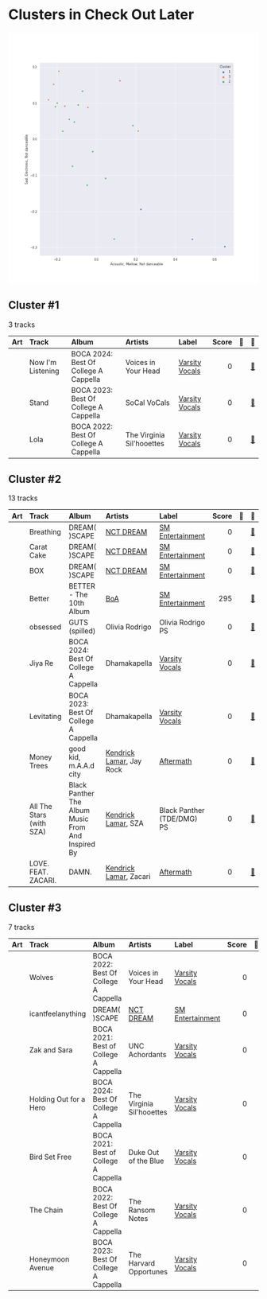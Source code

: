 # Clusters in Check Out Later

![Comparison of Cluster](../../../images/playlists/check_out_later/clusters/clusters_scatter.png)

## Cluster #1

3 tracks

| Art | Track | Album | Artists | Label | Score | 💚 | 🔗 |
|:---|:---|:---|:---|:---|---:|:---|:---|
| <img src="https://i.scdn.co/image/ab67616d0000b273c4addfbacd0314054cf87bc9" alt="" width="50" /> | Now I'm Listening | BOCA 2024: Best Of College A Cappella | Voices in Your Head | [Varsity Vocals](../../../../labels/varsity_vocals) | 0 | | [🔗](https://open.spotify.com/track/73nSYH07ODOo3lithgJIj0) |
| <img src="https://i.scdn.co/image/ab67616d0000b2739d260564eafe7ae16b22797a" alt="" width="50" /> | Stand | BOCA 2023: Best Of College A Cappella | SoCal VoCals | [Varsity Vocals](../../../../labels/varsity_vocals) | 0 | | [🔗](https://open.spotify.com/track/4dXYbR5E6WBXqheezAaZFP) |
| <img src="https://i.scdn.co/image/ab67616d0000b273edc2e69064e470718ef065b7" alt="" width="50" /> | Lola | BOCA 2022: Best Of College A Cappella | The Virginia Sil'hooettes | [Varsity Vocals](../../../../labels/varsity_vocals) | 0 | | [🔗](https://open.spotify.com/track/37K3gnuxdRJUpWO2bvtaDX) |
## Cluster #2

13 tracks

| Art | Track | Album | Artists | Label | Score | 💚 | 🔗 |
|:---|:---|:---|:---|:---|---:|:---|:---|
| <img src="https://i.scdn.co/image/ab67616d0000b273d005a1842f60a0242ee43be7" alt="" width="50" /> | Breathing | DREAM( )SCAPE | [NCT DREAM](../../../../artists/nct_dream/overview.md) | [SM Entertainment](../../../../labels/sm_entertainment) | 0 | | [🔗](https://open.spotify.com/track/0PXc6KmjeUEc39MOTmjEMq) |
| <img src="https://i.scdn.co/image/ab67616d0000b273d005a1842f60a0242ee43be7" alt="" width="50" /> | Carat Cake | DREAM( )SCAPE | [NCT DREAM](../../../../artists/nct_dream/overview.md) | [SM Entertainment](../../../../labels/sm_entertainment) | 0 | | [🔗](https://open.spotify.com/track/1rmfuohSVfLQF3nPiSd1ja) |
| <img src="https://i.scdn.co/image/ab67616d0000b273d005a1842f60a0242ee43be7" alt="" width="50" /> | BOX | DREAM( )SCAPE | [NCT DREAM](../../../../artists/nct_dream/overview.md) | [SM Entertainment](../../../../labels/sm_entertainment) | 0 | | [🔗](https://open.spotify.com/track/4I95uQMtIwg7779WEDy8Mc) |
| <img src="https://i.scdn.co/image/ab67616d0000b273beb813f48fd0a37fe0969024" alt="" width="50" /> | Better | BETTER - The 10th Album | [BoA](../../../../artists/boa/overview.md) | [SM Entertainment](../../../../labels/sm_entertainment) | 295 | | [🔗](https://open.spotify.com/track/2k44rKotfi2k55hwwiCImN) |
| <img src="https://i.scdn.co/image/ab67616d0000b2734063d624ebf8ff67bc3701ee" alt="" width="50" /> | obsessed | GUTS (spilled) | Olivia Rodrigo | Olivia Rodrigo PS | 0 | | [🔗](https://open.spotify.com/track/6tNgRQ0K2NYZ0Rb9l9DzL8) |
| <img src="https://i.scdn.co/image/ab67616d0000b273c4addfbacd0314054cf87bc9" alt="" width="50" /> | Jiya Re | BOCA 2024: Best Of College A Cappella | Dhamakapella | [Varsity Vocals](../../../../labels/varsity_vocals) | 0 | | [🔗](https://open.spotify.com/track/2Tq0Upo4OOrzBK1J0bmLkK) |
| <img src="https://i.scdn.co/image/ab67616d0000b2739d260564eafe7ae16b22797a" alt="" width="50" /> | Levitating | BOCA 2023: Best Of College A Cappella | Dhamakapella | [Varsity Vocals](../../../../labels/varsity_vocals) | 0 | | [🔗](https://open.spotify.com/track/57kC5ye6TU9t8AiHmo7e7h) |
| <img src="https://i.scdn.co/image/ab67616d0000b273d28d2ebdedb220e479743797" alt="" width="50" /> | Money Trees | good kid, m.A.A.d city | [Kendrick Lamar](../../../../artists/kendrick_lamar/overview.md), Jay Rock | [Aftermath](../../../../labels/aftermath) | 0 | | [🔗](https://open.spotify.com/track/2HbKqm4o0w5wEeEFXm2sD4) |
| <img src="https://i.scdn.co/image/ab67616d0000b273c027ad28821777b00dcaa888" alt="" width="50" /> | All The Stars (with SZA) | Black Panther The Album Music From And Inspired By | [Kendrick Lamar](../../../../artists/kendrick_lamar/overview.md), SZA | Black Panther (TDE/DMG) PS | 0 | | [🔗](https://open.spotify.com/track/3GCdLUSnKSMJhs4Tj6CV3s) |
| <img src="https://i.scdn.co/image/ab67616d0000b2738b52c6b9bc4e43d873869699" alt="" width="50" /> | LOVE. FEAT. ZACARI. | DAMN. | [Kendrick Lamar](../../../../artists/kendrick_lamar/overview.md), Zacari | [Aftermath](../../../../labels/aftermath) | 0 | | [🔗](https://open.spotify.com/track/6PGoSes0D9eUDeeAafB2As) |
## Cluster #3

7 tracks

| Art | Track | Album | Artists | Label | Score | 💚 | 🔗 |
|:---|:---|:---|:---|:---|---:|:---|:---|
| <img src="https://i.scdn.co/image/ab67616d0000b273edc2e69064e470718ef065b7" alt="" width="50" /> | Wolves | BOCA 2022: Best Of College A Cappella | Voices in Your Head | [Varsity Vocals](../../../../labels/varsity_vocals) | 0 | | [🔗](https://open.spotify.com/track/2BA889PfgoCkKiWcUA0pQ6) |
| <img src="https://i.scdn.co/image/ab67616d0000b273d005a1842f60a0242ee43be7" alt="" width="50" /> | icantfeelanything | DREAM( )SCAPE | [NCT DREAM](../../../../artists/nct_dream/overview.md) | [SM Entertainment](../../../../labels/sm_entertainment) | 0 | | [🔗](https://open.spotify.com/track/1D11R41GrNKopqfY4JsfTf) |
| <img src="https://i.scdn.co/image/ab67616d0000b273a271cb19e4bbf852072f0271" alt="" width="50" /> | Zak and Sara | BOCA 2021: Best of College A Cappella | UNC Achordants | [Varsity Vocals](../../../../labels/varsity_vocals) | 0 | | [🔗](https://open.spotify.com/track/3Rvwps6IpA1dXEa8uwmkTg) |
| <img src="https://i.scdn.co/image/ab67616d0000b273c4addfbacd0314054cf87bc9" alt="" width="50" /> | Holding Out for a Hero | BOCA 2024: Best Of College A Cappella | The Virginia Sil'hooettes | [Varsity Vocals](../../../../labels/varsity_vocals) | 0 | | [🔗](https://open.spotify.com/track/25pR56PQJkyZKxhfx1WX60) |
| <img src="https://i.scdn.co/image/ab67616d0000b273a271cb19e4bbf852072f0271" alt="" width="50" /> | Bird Set Free | BOCA 2021: Best of College A Cappella | Duke Out of the Blue | [Varsity Vocals](../../../../labels/varsity_vocals) | 0 | | [🔗](https://open.spotify.com/track/6bP5vmR7HA8SSnbRwcws9T) |
| <img src="https://i.scdn.co/image/ab67616d0000b273edc2e69064e470718ef065b7" alt="" width="50" /> | The Chain | BOCA 2022: Best Of College A Cappella | The Ransom Notes | [Varsity Vocals](../../../../labels/varsity_vocals) | 0 | | [🔗](https://open.spotify.com/track/48IQxX2tcA4oEfsvKzNohh) |
| <img src="https://i.scdn.co/image/ab67616d0000b2739d260564eafe7ae16b22797a" alt="" width="50" /> | Honeymoon Avenue | BOCA 2023: Best Of College A Cappella | The Harvard Opportunes | [Varsity Vocals](../../../../labels/varsity_vocals) | 0 | | [🔗](https://open.spotify.com/track/2DgYlBRNxfZDfSE7Cg5VeZ) |